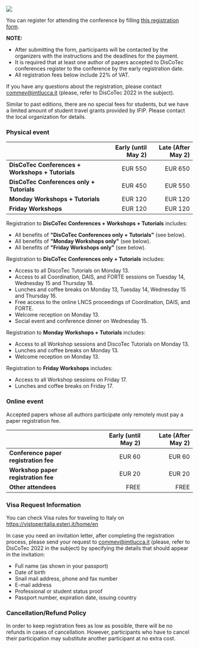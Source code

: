 [![](https://www.discotec.org/2022/discotec2022-banner.jpeg)](https://www.discotec.org/2022/)

You can register for attending the conference by filling [this registration form](https://forms.gle/SCWpz94nh7ZbnejQ7).

**NOTE:**
* After submitting the form, participants will be contacted by the organizers with the instructions and the deadlines for the payment.
* It is required that at least one author of papers accepted to DisCoTec conferences register to the conference by the early registration date. 
* All registration fees below include 22% of VAT. 

If you have any questions about the registration, please contact <commev@imtlucca.it> (please, refer to DisCoTec 2022 in the subject).

Similar to past editions, there are no special fees for students, but we have a limited amount of student travel grants provided by IFIP. Please contact the local organization for details.

### Physical event

| | Early (until May 2) | Late (After May 2) |
| - | -: | -: |
| **DisCoTec Conferences + Workshops + Tutorials** | EUR 550  | EUR 650 | 
| **DisCoTec Conferences only + Tutorials** | EUR 450 | EUR 550 |
| **Monday Workshops + Tutorials** | EUR 120 | EUR 120 |
| **Friday Workshops** | EUR 120 | EUR 120 |


Registration to **DisCoTec Conferences + Workshops + Tutorials** includes:
* All benefits of **"DisCoTec Conferences only + Tutorials"** (see below).
* All benefits of **"Monday Workshops only"** (see below).
* All benefits of **"Friday Workshops only"** (see below).

Registration to **DisCoTec Conferences only + Tutorials** includes:
* Access to all DiscoTec Tutorials on Monday 13.
* Access to all Coordination, DAIS, and FORTE sessions on Tuesday 14, Wednesday 15 and Thursday 16.
* Lunches and coffee breaks on Monday 13, Tuesday 14, Wednesday 15 and Thursday 16. 
* Free access to the online LNCS proceedings of Coordination, DAIS, and FORTE. 
* Welcome reception on Monday 13.     
* Social event and conference dinner on Wednesday 15. 

Registration to **Monday Workshops + Tutorials** includes:
* Access to all Workshop sessions and DiscoTec Tutorials on Monday 13.
* Lunches and coffee breaks on Monday 13. 
* Welcome reception on Monday 13.     

Registration to **Friday Workshops** includes:
* Access to all Workshop sessions on Friday 17.
* Lunches and coffee breaks on Friday 17.

<!-- Similar to past editions, there are no special fees for students but we have a limited amount of student travel grants provided by IFIP. -->

### Online event

Accepted papers whose all authors participate only remotely must pay a paper registration fee.

| | Early (until May 2) | Late (After May 2) |
| - | -: | -: | 
| **Conference paper registration fee** | EUR 60 | EUR 60 | 
| **Workshop paper registration fee** | EUR 20 | EUR 20 |
| **Other attendees** | FREE | FREE |

### Visa Request Information
You can check Visa rules for traveling to Italy on <https://vistoperitalia.esteri.it/home/en>

In case you need an invitation letter, after completing the registration process, please send your request to <commev@imtlucca.it> (please, refer to DisCoTec 2022 in the subject) by specifying the details that should appear in the invitation:

* Full name (as shown in your passport)
* Date of birth
* Snail mail address, phone and fax number
* E-mail address
* Professional or student status proof
* Passport number, expiration date, issuing country

### Cancellation/Refund Policy
In order to keep registration fees as low as possible, there will be no refunds in cases of cancellation. However, participants who have to cancel their participation may substitute another participant at no extra cost.
